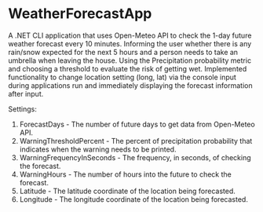# WeatherForecastApp

A .NET CLI application that uses Open-Meteo API to check the 1-day future weather forecast every 10 minutes. Informing the user whether there is any rain/snow expected for the next 5 hours and a person needs to take an umbrella when leaving the house. Using the Precipitation probability metric and choosing a threshold to evaluate the risk of getting wet. Implemented functionality to change location setting (long, lat) via the console input during applications run and immediately displaying the forecast information after input. 

Settings:
1. ForecastDays - The number of future days to get data from Open-Meteo API.
2. WarningThresholdPercent - The percent of precipitation probability that indicates when the warning needs to be printed.
3. WarningFrequencyInSeconds - The frequency, in seconds, of checking the forecast.
4. WarningHours - The number of hours into the future to check the forecast.
5. Latitude - The latitude coordinate of the location being forecasted.
6. Longitude - The longitude coordinate of the location being forecasted.
